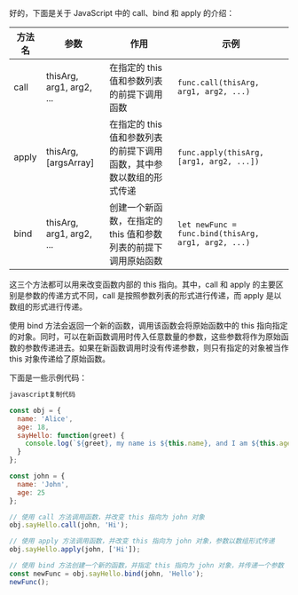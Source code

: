 好的，下面是关于 JavaScript 中的 call、bind 和 apply 的介绍：

| 方法名 | 参数                     | 作用                                                         | 示例                                                |
| ------ | ------------------------ | ------------------------------------------------------------ | --------------------------------------------------- |
| call   | thisArg, arg1, arg2, ... | 在指定的 this 值和参数列表的前提下调用函数                   | `func.call(thisArg, arg1, arg2, ...)`               |
| apply  | thisArg, [argsArray]     | 在指定的 this 值和参数列表的前提下调用函数，其中参数以数组的形式传递 | `func.apply(thisArg, [arg1, arg2, ...])`            |
| bind   | thisArg, arg1, arg2, ... | 创建一个新函数，在指定的 this 值和参数列表的前提下调用原始函数 | `let newFunc = func.bind(thisArg, arg1, arg2, ...)` |

这三个方法都可以用来改变函数内部的 this 指向。其中，call 和 apply 的主要区别是参数的传递方式不同，call 是按照参数列表的形式进行传递，而 apply 是以数组的形式进行传递。

使用 bind 方法会返回一个新的函数，调用该函数会将原始函数中的 this 指向指定的对象。同时，可以在新函数调用时传入任意数量的参数，这些参数将作为原始函数的参数传递进去。如果在新函数调用时没有传递参数，则只有指定的对象被当作 this 对象传递给了原始函数。

下面是一些示例代码：

```javascript
javascript复制代码

const obj = {
  name: 'Alice',
  age: 18,
  sayHello: function(greet) {
    console.log(`${greet}, my name is ${this.name}, and I am ${this.age} years old.`);
  }
};

const john = {
  name: 'John',
  age: 25
};

// 使用 call 方法调用函数，并改变 this 指向为 john 对象
obj.sayHello.call(john, 'Hi');

// 使用 apply 方法调用函数，并改变 this 指向为 john 对象，参数以数组形式传递
obj.sayHello.apply(john, ['Hi']);

// 使用 bind 方法创建一个新的函数，并指定 this 指向为 john 对象，并传递一个参数
const newFunc = obj.sayHello.bind(john, 'Hello');
newFunc();
```